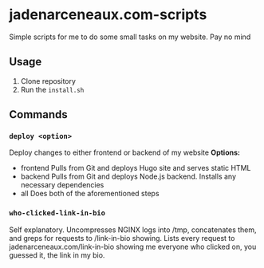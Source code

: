 # jadenarceneaux.com-scripts
Simple scripts for me to do some small tasks on my website. Pay no mind

## Usage
1. Clone repository
2. Run the `install.sh` 

## Commands
### `deploy <option>`
Deploy changes to either frontend or backend of my website
**Options:**
- frontend    Pulls from Git and deploys Hugo site and serves static HTML
- backend     Pulls from Git and deploys Node.js backend. Installs any necessary dependencies
- all         Does both of the aforementioned steps
### `who-clicked-link-in-bio`
Self explanatory. Uncompresses NGINX logs into /tmp, concatenates them, and greps for requests to /link-in-bio showing. Lists every request to jadenarceneaux.com/link-in-bio showing me everyone who clicked on, you guessed it, the link in my bio. 
